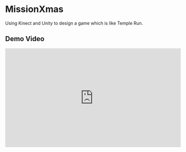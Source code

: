 # MissionXmas
Using Kinect and Unity to design a game which is like Temple Run.

## Demo Video
<iframe width="560" height="315" src="https://www.youtube.com/embed/TJ4GaJEimTE" frameborder="0" allow="autoplay; encrypted-media" allowfullscreen></iframe>